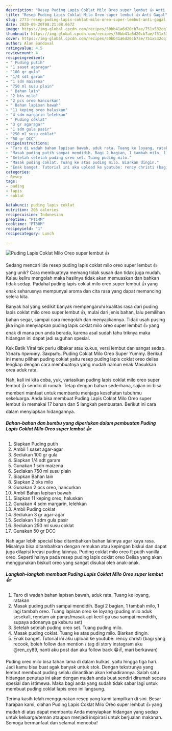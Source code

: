 ```yaml
---
description: "Resep Puding Lapis Coklat Milo Oreo super lembut 👍 Anti Gagal"
title: "Resep Puding Lapis Coklat Milo Oreo super lembut 👍 Anti Gagal"
slug: 2773-resep-puding-lapis-coklat-milo-oreo-super-lembut-anti-gagal
date: 2020-09-20T08:21:08.667Z
image: https://img-global.cpcdn.com/recipes/50bb41a6d20cb7ae/751x532cq70/puding-lapis-coklat-milo-oreo-super-lembut-👍-foto-resep-utama.jpg
thumbnail: https://img-global.cpcdn.com/recipes/50bb41a6d20cb7ae/751x532cq70/puding-lapis-coklat-milo-oreo-super-lembut-👍-foto-resep-utama.jpg
cover: https://img-global.cpcdn.com/recipes/50bb41a6d20cb7ae/751x532cq70/puding-lapis-coklat-milo-oreo-super-lembut-👍-foto-resep-utama.jpg
author: Alan Sandoval
ratingvalue: 4.5
reviewcount: 4
recipeingredient:
- " Puding putih"
- "1 saset agaragar"
- "100 gr gula"
- "1/4 sdt garam"
- "1 sdn maizena"
- "750 ml susu plain"
- " Bahan lain"
- "2 bks milo"
- "2 pcs oreo hancurkan"
- " Bahan lapisan bawah"
- "11 keping oreo haluskan"
- "4 sdm margarin lelehkan"
- " Puding coklat"
- "3 gr agaragar"
- "1 sdm gula pasir"
- "250 ml susu coklat"
- "50 gr DCC"
recipeinstructions:
- "Taro di wadah bahan lapisan bawah, aduk rata. Tuang ke loyang, ratakan"
- "Masak puding putih sampai mendidih. Bagi 2 bagian, 1 tambah milo, 1 lagi tambah oreo. Tuang lapisan oreo ke loyang (puding milo aduk sesekali, rendam air panas/masak api kecil ga usa sampai mendidih, supaya adonanya ga keburu set)"
- "Setelah setelah puding oreo set. Tuang puding milo."
- "Masak puding coklat. Tuang ke atas puding milo. Biarkan dingin."
- "Enak banget. Tutorial ini aku upload ke youtube: rency christi (bagi yang recook, boleh follow dan mention / tag di story instagram aku @ren_cy89, nanti aku post dan aku follow back 😁✌️, mari berkawan)"
categories:
- Resep
tags:
- puding
- lapis
- coklat

katakunci: puding lapis coklat 
nutrition: 205 calories
recipecuisine: Indonesian
preptime: "PT14M"
cooktime: "PT30M"
recipeyield: "1"
recipecategory: Lunch

---
```



![Puding Lapis Coklat Milo Oreo super lembut 👍](https://img-global.cpcdn.com/recipes/50bb41a6d20cb7ae/751x532cq70/puding-lapis-coklat-milo-oreo-super-lembut-👍-foto-resep-utama.jpg)

Sedang mencari ide resep puding lapis coklat milo oreo super lembut 👍 yang unik? Cara membuatnya memang tidak susah dan tidak juga mudah. Kalau keliru mengolah maka hasilnya tidak akan memuaskan dan bahkan tidak sedap. Padahal puding lapis coklat milo oreo super lembut 👍 yang enak seharusnya mempunyai aroma dan cita rasa yang dapat memancing selera kita.

Banyak hal yang sedikit banyak mempengaruhi kualitas rasa dari puding lapis coklat milo oreo super lembut 👍, mulai dari jenis bahan, lalu pemilihan bahan segar, sampai cara mengolah dan menyajikannya. Tidak usah pusing jika ingin menyiapkan puding lapis coklat milo oreo super lembut 👍 yang enak di mana pun anda berada, karena asal sudah tahu triknya maka hidangan ini dapat jadi suguhan spesial.

Kek Batik Viral tak perlu dibakar atau kukus, versi lembut dan sangat sedap. Узнать причину. Закрыть. Puding Coklat Milo Oreo Super Yummy. Berikut ini menu pilihan puding coklat yaitu resep puding lapis coklat oreo delisa lengkap dengan cara membuatnya yang mudah namun enak Masukkan orea aduk rata.


Nah, kali ini kita coba, yuk, variasikan puding lapis coklat milo oreo super lembut 👍 sendiri di rumah. Tetap dengan bahan sederhana, sajian ini bisa memberi manfaat untuk membantu menjaga kesehatan tubuhmu sekeluarga. Anda bisa membuat Puding Lapis Coklat Milo Oreo super lembut 👍 memakai 17 bahan dan 5 langkah pembuatan. Berikut ini cara dalam menyiapkan hidangannya.

<!--inarticleads1-->

##### Bahan-bahan dan bumbu yang diperlukan dalam pembuatan Puding Lapis Coklat Milo Oreo super lembut 👍:

1. Siapkan  Puding putih
1. Ambil 1 saset agar-agar
1. Sediakan 100 gr gula
1. Siapkan 1/4 sdt garam
1. Gunakan 1 sdn maizena
1. Sediakan 750 ml susu plain
1. Siapkan  Bahan lain
1. Siapkan 2 bks milo
1. Gunakan 2 pcs oreo, hancurkan
1. Ambil  Bahan lapisan bawah
1. Siapkan 11 keping oreo, haluskan
1. Gunakan 4 sdm margarin, lelehkan
1. Ambil  Puding coklat
1. Sediakan 3 gr agar-agar
1. Sediakan 1 sdm gula pasir
1. Sediakan 250 ml susu coklat
1. Gunakan 50 gr DCC


Nah agar lebih special bisa ditambahkan bahan lainnya agar kaya rasa. Misalnya bisa ditambahkan dengan remukan atau kepingan biskui dan dapat juga dilapisi kreasi puding lainnya. Puding coklat milo oreo ft putih vanilla oreo. Seperti halnya pada resep puding lapis coklat oreo Delisa yang akan menggunakan biskuit oreo yang sangat disukai oleh anak-anak. 

<!--inarticleads2-->

##### Langkah-langkah membuat Puding Lapis Coklat Milo Oreo super lembut 👍:

1. Taro di wadah bahan lapisan bawah, aduk rata. Tuang ke loyang, ratakan
1. Masak puding putih sampai mendidih. Bagi 2 bagian, 1 tambah milo, 1 lagi tambah oreo. Tuang lapisan oreo ke loyang (puding milo aduk sesekali, rendam air panas/masak api kecil ga usa sampai mendidih, supaya adonanya ga keburu set)
1. Setelah setelah puding oreo set. Tuang puding milo.
1. Masak puding coklat. Tuang ke atas puding milo. Biarkan dingin.
1. Enak banget. Tutorial ini aku upload ke youtube: rency christi (bagi yang recook, boleh follow dan mention / tag di story instagram aku @ren_cy89, nanti aku post dan aku follow back 😁✌️, mari berkawan)


Puding oreo milo bisa tahan lama di dalam kulkas, yaitu hingga tiga hari. Jadi kamu bisa buat agak banyak untuk stok. Dengan tekstrunya yang lembut membuat puding selalu dinantikan akan kehadirannya. Salah satu hidangan penutup ini akan dengan mudah anda buat sendiri dirumah secara spesial dan istimewa. Maka bagi anda yang sudah tidak sabar lagi untuk membuat puding coklat lapis oreo ini langsung. 

Terima kasih telah menggunakan resep yang kami tampilkan di sini. Besar harapan kami, olahan Puding Lapis Coklat Milo Oreo super lembut 👍 yang mudah di atas dapat membantu Anda menyiapkan hidangan yang sedap untuk keluarga/teman ataupun menjadi inspirasi untuk berjualan makanan. Semoga bermanfaat dan selamat mencoba!
